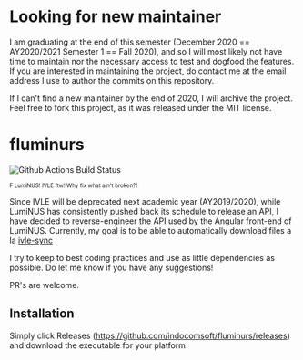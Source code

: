 # Looking for new maintainer
I am graduating at the end of this semester (December 2020 == AY2020/2021 Semester 1 == Fall 2020), and so I will most likely not have time to maintain nor the necessary access to test and dogfood the features.
If you are interested in maintaining the project, do contact me at the email address I use to author the commits on this repository.

If I can't find a new maintainer by the end of 2020, I will archive the project.
Feel free to fork this project, as it was released under the MIT license.

# fluminurs

![Github Actions Build Status](https://github.com/indocomsoft/fluminurs/workflows/Rust/badge.svg)

<sup><sub>F LumiNUS! IVLE ftw! Why fix what ain't broken?!</sub></sup>

Since IVLE will be deprecated next academic year (AY2019/2020), while LumiNUS has consistently pushed back its schedule to release an API, I have decided to reverse-engineer the API used by the Angular front-end of LumiNUS. Currently, my goal is to be able to automatically download files a la [ivle-sync](https://github.com/goweiwen/ivle-sync)

I try to keep to best coding practices and use as little dependencies as possible. Do let me know if you have any suggestions!

PR's are welcome.

## Installation
Simply click Releases (https://github.com/indocomsoft/fluminurs/releases) and download the executable for your platform
